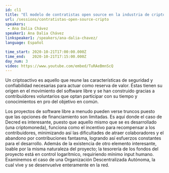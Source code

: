 ```yaml
---
id: cl1
title: "El modelo de contratistas open source en la industria de criptomonedas"
url: /sessions/contratistas-open-source-cripto
speakers:
 - Ana Dalia Chávez
speaker1: Ana Dalia Chávez
linkspeaker1: /speakers/ana-dalia-chavez/
language: Español

time_start: 2020-10-21T17:00:00.000Z
time_end:   2020-10-21T17:15:00.000Z
day_num: 3
video: https://www.youtube.com/embed/TuRAeBmnScQ
---
```


Un criptoactivo es aquello que reune las características de seguridad y confiabilidad necesarias para actuar como reserva de valor. Éstas tienen su origen en el movimiento del software libre y se han construido gracias a contribuidores voluntarios que optan participar con su tiempo y conocimientos en pro del objetivo en común.

Los proyectos de software libre a menudo pueden verse truncos puesto que las opciones de financiamiento son limitadas. Es aquí donde el caso de Decred es interesante, puesto que aquello mismo que se es desarrollado (una criptomoneda), funciona como el incentivo para recompensar a los contribuidores, minimizando así las dificultades de atraer colaboradores y el abandono por contribuciones fantasma, logrando así esfuerzos constantes para el desarrollo. Además de la existencia de otro elemento interesante, loable por la misma naturaleza del proyecto; la tesorería de los fondos del proyecto está en control logarítmico, requiriendo mínimo input humano. Examinemos el caso de una Organización Descentralizada Autónoma, la cual vive y se desenvuelve enteramente en la red.